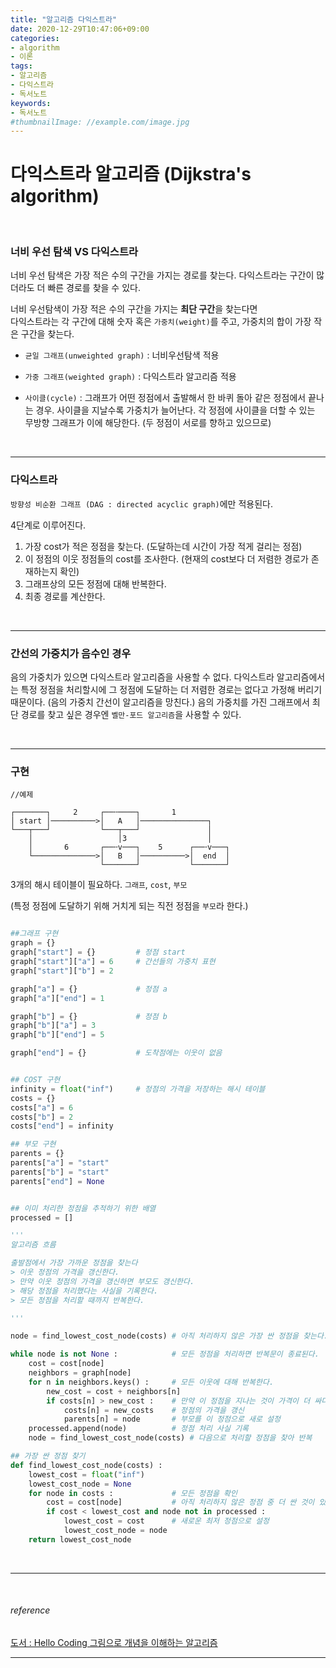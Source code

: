 ```yaml
---
title: "알고리즘 다익스트라"
date: 2020-12-29T10:47:06+09:00
categories:
- algorithm
- 이론
tags:
- 알고리즘
- 다익스트라
- 독서노트
keywords:
- 독서노트
#thumbnailImage: //example.com/image.jpg
---
```


<!--more-->
# 다익스트라 알고리즘 (Dijkstra's algorithm)

&nbsp;

### 너비 우선 탐색 VS 다익스트라

너비 우선 탐색은 가장 적은 수의 구간을 가지는 경로를 찾는다. 다익스트라는 구간이 많더라도 더 빠른 경로를 찾을 수 있다.

너비 우선탐색이 가장 적은 수의 구간을 가지는 **최단 구간**을 찾는다면    
다익스트라는 각 구간에 대해 숫자 혹은 `가중치(weight)`를 주고, 가중치의 합이 가장 작은 구간을 찾는다.

- `균일 그래프(unweighted graph)` : 너비우선탐색 적용    

- `가중 그래프(weighted graph)` : 다익스트라 알고리즘 적용

- `사이클(cycle)` : 그래프가 어떤 정점에서 출발해서 한 바퀴 돌아 같은 정점에서 끝나는 경우. 사이클을 지날수록 가중치가 늘어난다. 각 정점에 사이클을 더할 수 있는 무방향 그래프가 이에 해당한다. (두 정점이 서로를 향하고 있으므로) 

&nbsp;

-----

### 다익스트라

`방향성 비순환 그래프 (DAG : directed acyclic graph)`에만 적용된다.

4단계로 이루어진다.   
1. 가장 cost가 적은 정점을 찾는다. (도달하는데 시간이 가장 적게 걸리는 정점)
2. 이 정점의 이웃 정점들의 cost를 조사한다. (현재의 cost보다 더 저렴한 경로가 존재하는지 확인)
3. 그래프상의 모든 정점에 대해 반복한다.
4. 최종 경로를 계산한다.

&nbsp;

-----

### 간선의 가중치가 음수인 경우

음의 가중치가 있으면 다익스트라 알고리즘을 사용할 수 없다. 다익스트라 알고리즘에서는 특정 정점을 처리할시에 그 정점에 도달하는 더 저렴한 경로는 없다고 가정해 버리기 때문이다. (음의 가중치 간선이 알고리즘을 망친다.) 음의 가중치를 가진 그래프에서 최단 경로를 찾고 싶은 경우엔 `벨만-포드 알고리즘`을 사용할 수 있다.

&nbsp;

-----

### 구현

```
//예제

┌───────┐     2     ┌──╌────┐       1
│ start │──────────>│   A   │───────────────┐
└───┬───┘           └───┬───┘               │
    │                   │3                  │
    │       6       ┌──╌v───┐    5      ┌──╌v───┐
    └──────────────>│   B   │──────────>│  end  │
                    └───────┘           └───────┘

```

3개의 해시 테이블이 필요하다.
`그래프`, `cost`, `부모`

(특정 정점에 도달하기 위해 거치게 되는 직전 정점을 `부모`라 한다.)

```python

##그래프 구현
graph = {}
graph["start"] = {}         # 정점 start
graph["start"]["a"] = 6     # 간선들의 가중치 표현
graph["start"]["b"] = 2

graph["a"] = {}             # 정점 a
graph["a"]["end"] = 1

graph["b"] = {}             # 정점 b
graph["b"]["a"] = 3
graph["b"]["end"] = 5

graph["end"] = {}           # 도착점에는 이웃이 없음


## COST 구현
infinity = float("inf")     # 정점의 가격을 저장하는 해시 테이블
costs = {}
costs["a"] = 6
costs["b"] = 2
costs["end"] = infinity

## 부모 구현
parents = {}
parents["a"] = "start"
parents["b"] = "start"
parents["end"] = None


## 이미 처리한 정점을 추적하기 위한 배열
processed = []

'''
알고리즘 흐름

출발점에서 가장 가까운 정점을 찾는다 
> 이웃 정점의 가격을 갱신한다.
> 만약 이웃 정점의 가격을 갱신하면 부모도 갱신한다.
> 해당 정점을 처리했다는 사실을 기록한다.
> 모든 정점을 처리할 때까지 반복한다.

'''

node = find_lowest_cost_node(costs) # 아직 처리하지 않은 가장 싼 정점을 찾는다.

while node is not None :            # 모든 정점을 처리하면 반복문이 종료된다.
    cost = cost[node]
    neighbors = graph[node]
    for n in neighbors.keys() :     # 모든 이웃에 대해 반복한다.
        new_cost = cost + neighbors[n]
        if costs[n] > new_cost :    # 만약 이 정점을 지나는 것이 가격이 더 싸다면
            costs[n] = new_costs    # 정점의 가격을 갱신
            parents[n] = node       # 부모를 이 정점으로 새로 설정
    processed.append(node)          # 정점 처리 사실 기록
    node = find_lowest_cost_node(costs) # 다음으로 처리할 정점을 찾아 반복

## 가장 싼 정점 찾기
def find_lowest_cost_node(costs) :
    lowest_cost = float("inf")
    lowest_cost_node = None
    for node in costs :             # 모든 정점을 확인
        cost = cost[node]           # 아직 처리하지 않은 정점 중 더 싼 것이 있으면
        if cost < lowest_cost and node not in processed : 
            lowest_cost = cost      # 새로운 최저 정점으로 설정
            lowest_cost_node = node
    return lowest_cost_node

```



&nbsp;

-----

&nbsp;

###### reference
[도서 : Hello Coding 그림으로 개념을 이해하는 알고리즘](https://book.naver.com/bookdb/book_detail.nhn?bid=11823284)


-----